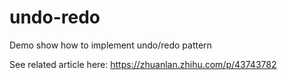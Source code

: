 # undo-redo
Demo show how to implement undo/redo pattern


See related article here: https://zhuanlan.zhihu.com/p/43743782
